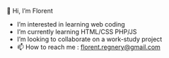   👋 Hi, I’m Florent
- I’m interested in learning web coding
- I’m currently learning HTML/CSS PHP/JS
- I’m looking to collaborate on a work-study project
- 📫 How to reach me : florent.regnery@gmail.com

<!---
florent-regnery/florent-regnery is a ✨ special ✨ repository because its `README.md` (this file) appears on your GitHub profile.
You can click the Preview link to take a look at your changes.
--->
